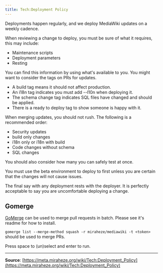 ```yaml
---
title: Tech:Deployment Policy
---
```


Deployments happen regularly, and we deploy MediaWiki updates on a weekly cadence.

When reviewing a change to deploy, you must be sure of what it requires, this may include:
* Maintenance scripts
* Deployment parameters
* Resting

You can find this information by using what's available to you. You might want to consider the tags on PRs for updates.
* A build tag means it should not affect production.
* An i18n tag indicates you must add --l10n when deploying it.
* The schema change tag indicates SQL files have changed and should be applied.
* There is a ready to deploy tag to show someone is happy with it.

When merging updates, you should not rush. The following is a recommended order:
* Security updates
* build only changes
* i18n only or i18n with build
* Code changes without schema
* SQL changes

You should also consider how many you can safely test at once.

You must use the beta environment to deploy to first unless you are certain that the changes will not cause issues.

The final say with any deployment rests with the deployer. It is perfectly acceptable to say you are uncomfortable deploying a change.

## Gomerge 

[GoMerge](https://github.com/Cian911/gomerge) can be used to merge pull requests in batch. Please see it's readme for how to install.

`gomerge list --merge-method squash -r miraheze/mediawiki -t <token>` should be used to merge PRs.

Press space to (un)select and enter to run.

----
**Source**: [https://meta.miraheze.org/wiki/Tech:Deployment_Policy](https://meta.miraheze.org/wiki/Tech:Deployment_Policy)